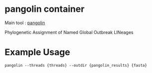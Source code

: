 # pangolin container

Main tool : [pangolin](https://github.com/cov-lineages/pangolin)

Phylogenetic Assignment of Named Global Outbreak LINeages

# Example Usage

```
pangolin --threads {threads} --outdir {pangolin_results} {fasta}
```
